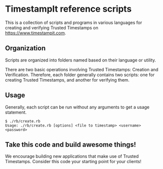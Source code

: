 # TimestampIt reference scripts

This is a collection of scripts and programs in various languages for creating and verifying
Trusted Timestamps on https://www.timestampit.com.

## Organization

Scripts are organized into folders named based on their language or utility.

There are two basic operations involving Trusted Timestamps: Creation and Verification. Therefore, each folder generally contains two scripts: one for creating Trusted Timestamps, and another for verifying them.

## Usage

Generally, each script can be run without any arguments to get a usage statement.
```
$ ./rb/create.rb
Usage: ./rb/create.rb [options] <file to timestamp> <username> <password>
```

## Take this code and build awesome things!

We encourage building new applications that make use of Trusted Timestamps. Consider this code your starting point for your clients!
